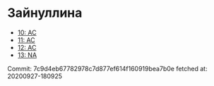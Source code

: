 # Зайнуллина
- [10: AC](10.md)
- [11: AC](11.md)
- [12: AC](12.md)
- [13: NA](13.md)

Commit: 7c9d4eb67782978c7d877ef614f160919bea7b0e
 fetched at: 20200927-180925
